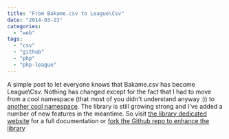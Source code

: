 ```yaml
---
title: "From Bakame.csv to League\Csv"
date: "2014-03-23"
categories: 
  - "web"
tags: 
  - "csv"
  - "github"
  - "php"
  - "php-league"
---
```


A simple post to let everyone knows that Bakame.csv has become League\\Csv. Nothing has changed except for the fact that I had to move from a cool namespace (that most of you didn't understand anyway :)) to [another cool namespace](http://thephpleague.com/ "The League of Extraordinary Packages"). The library is still growing strong and I've added a number of new features in the meantime. So visit [the library dedicated website](http://csv.thephpleague.com/ "CSV data manipulation made easy in PHP") for a full documentation or [fork the Github repo to enhance the library](https://github.com/thephpleague/csv "League\Csv on Github")
